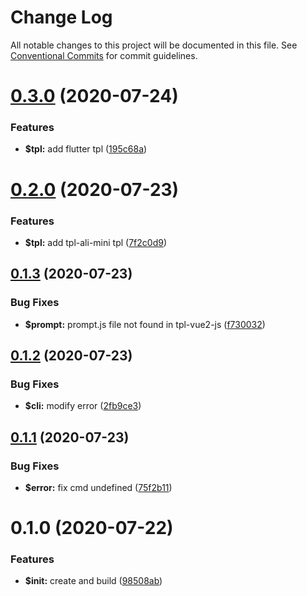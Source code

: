 # Change Log

All notable changes to this project will be documented in this file.
See [Conventional Commits](https://conventionalcommits.org) for commit guidelines.

# [0.3.0](https://github.com/fe6/cli/compare/v0.2.0...v0.3.0) (2020-07-24)


### Features

* **$tpl:** add flutter tpl ([195c68a](https://github.com/fe6/cli/commit/195c68ae4dffae8dbf4fe43b61bd9e3f11e16b2a))





# [0.2.0](https://github.com/fe6/cli/compare/v0.1.3...v0.2.0) (2020-07-23)


### Features

* **$tpl:** add tpl-ali-mini tpl ([7f2c0d9](https://github.com/fe6/cli/commit/7f2c0d9650c6292617ee05fc62b633b2f020bf21))





## [0.1.3](https://github.com/fe6/cli/compare/v0.1.2...v0.1.3) (2020-07-23)


### Bug Fixes

* **$prompt:** prompt.js file not found in tpl-vue2-js ([f730032](https://github.com/fe6/cli/commit/f7300323effed46f9ebcc9cd895e8e415df0ae8c))





## [0.1.2](https://github.com/fe6/cli/compare/v0.1.1...v0.1.2) (2020-07-23)


### Bug Fixes

* **$cli:** modify error ([2fb9ce3](https://github.com/fe6/cli/commit/2fb9ce3ec61ebe9d94fdae2da71c2cdfd5608236))





## [0.1.1](https://github.com/fe6/cli/compare/v0.1.0...v0.1.1) (2020-07-23)


### Bug Fixes

* **$error:** fix cmd undefined ([75f2b11](https://github.com/fe6/cli/commit/75f2b1167cc7e67941c3b68042ef7e998390eaef))





# 0.1.0 (2020-07-22)


### Features

* **$init:** create and build ([98508ab](https://github.com/fe6/cli/commit/98508abe61ef86d2a0301996bf216e12c80ac8ef))
